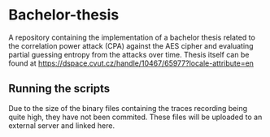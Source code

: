 # Bachelor-thesis
A repository containing the implementation of a bachelor thesis related to the correlation power attack (CPA) against the AES cipher and evaluating partial guessing entropy from the attacks over time. Thesis itself can be found at https://dspace.cvut.cz/handle/10467/65977?locale-attribute=en

## Running the scripts
Due to the size of the binary files containing the traces recording being quite high, they have not been commited. These files will be uploaded to an external server and linked here.
